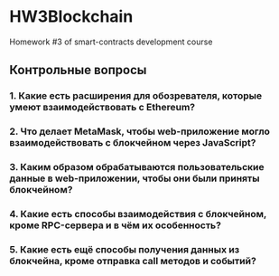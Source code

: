 # HW3Blockchain
Homework #3 of smart-contracts development course

## Контрольные вопросы

### 1. Какие есть расширения для обозревателя, которые умеют взаимодействовать с Ethereum?

### 2. Что делает MetaMask, чтобы web-приложение могло взаимодействовать с блокчейном через JavaScript?

### 3. Каким образом обрабатываются пользовательские данные в web-приложении, чтобы они были приняты блокчейном?

### 4. Какие есть способы взаимодействия с блокчейном, кроме RPC-сервера и в чём их особенность? 

### 5. Какие есть ещё способы получения данных из блокчейна, кроме отправка call методов и событий?
